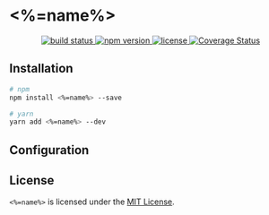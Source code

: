 # <%=name%>
<p align="center">
  <a href="https://circleci.com/gh/<%=org%>/<%=name%>">
    <img src="https://circleci.com/gh/<%=org%>/<%=name%>.svg?style=svg" alt="build status" />
  </a>
  <a href="https://npmjs.org/package/<%=name%>">
    <img src="https://img.shields.io/npm/v/<%=name%>.svg" alt="npm version" />
  </a>
  <a href="https://github.com/<%=org%>/<%=name%>/blob/master/LICENSE">
    <img src="https://img.shields.io/npm/l/<%=name%>.svg" alt="license" />
  </a>
  <a href='https://coveralls.io/github/<%=org%>/<%=name%>?branch=master'>
    <img src='https://coveralls.io/repos/github/<%=org%>/<%=name%>/badge.svg?branch=master' alt='Coverage Status' />
  </a>
</p>

## Installation
``` sh
# npm
npm install <%=name%> --save

# yarn
yarn add <%=name%> --dev
```


## Configuration

## License
`<%=name%>` is licensed under the [MIT License](LICENSE).

